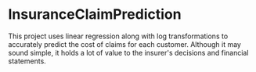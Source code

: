 # InsuranceClaimPrediction
This project uses linear regression along with log transformations to accurately predict the cost of claims for each customer. Although it may sound simple, it holds a lot of value to the insurer's decisions and financial statements.
